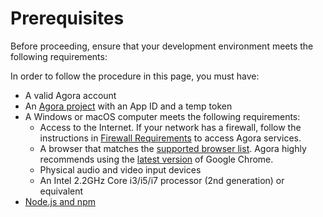 # Prerequisites

Before proceeding, ensure that your development environment meets the following requirements:

In order to follow the procedure in this page, you must have:

- A valid Agora account
- An [Agora project](https://docs.agora.io/en/Agora%20Platform/get_appid_token?platform=Web) with an App ID and a temp token
- A Windows or macOS computer meets the following requirements:
  - Access to the Internet. If your network has a firewall, follow the instructions in [Firewall Requirements](https://docs.agora.io/en/Agora%20Platform/firewall?platform=Web) to access Agora services.
  - A browser that matches the [supported browser list](https://docs.agora.io/en/Video/web_sdk_compatibility?platform=Web). Agora highly recommends using the [latest version](https://www.google.com/chrome/) of Google Chrome.
  - Physical audio and video input devices
  - An Intel 2.2GHz Core i3/i5/i7 processor (2nd generation) or equivalent
- [Node.js and npm](https://docs.npmjs.com/downloading-and-installing-node-js-and-npm)